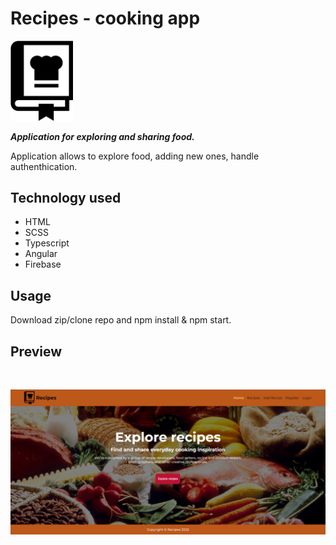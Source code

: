 # Recipes - cooking app

<img src='./src/assets/images/common/logo.png' width='100'>

**_Application for exploring and sharing food._**

Application allows to explore food, adding new ones, handle authenthication.

## Technology used

-   HTML
-   SCSS
-   Typescript
-   Angular
-   Firebase

## Usage

Download zip/clone repo and npm install & npm start.

## Preview
<br>
<p align="center">
  <img src='./src/assets/images/common/screen.png'>
</p>